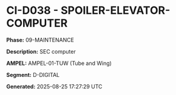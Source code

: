 # CI-D038 - SPOILER-ELEVATOR-COMPUTER

**Phase:** 09-MAINTENANCE

**Description:** SEC computer

**AMPEL:** AMPEL-01-TUW (Tube and Wing)

**Segment:** D-DIGITAL

**Generated:** 2025-08-25 17:27:29 UTC
